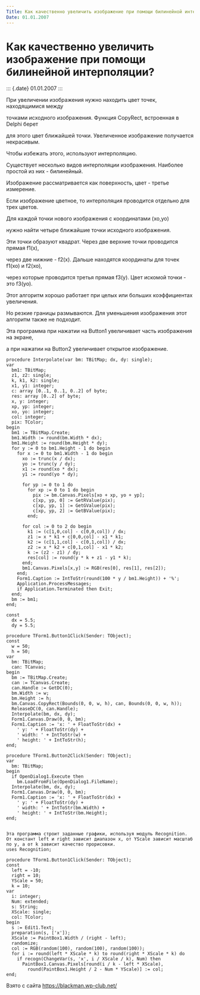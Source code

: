 ```yaml
---
Title: Как качественно увеличить изображение при помощи билинейной интерполяции?
Date: 01.01.2007
---
```



Как качественно увеличить изображение при помощи билинейной интерполяции?
=========================================================================

::: {.date}
01.01.2007
:::

При увеличении изображения нужно находить цвет точек, находящимися между

точками исходного изображения. Функция CopyRect, встроенная в Delphi
берет

для этого цвет ближайшей точки. Увеличенное изображение получается
некрасивым.

Чтобы избежать этого, используют интерполяцию.

Существует несколько видов интерполяции изображения. Наиболее простой из
них - билинейный.

Изображение рассматривается как поверхность, цвет - третье измерение.

Если изображение цветное, то интерполяция проводится отдельно для трех
цветов.

Для каждой точки нового изображения с координатами (xo,yo)

нужно найти четыре ближайшие точки исходного изображения.

Эти точки образуют квадрат. Через две верхние точки проводится прямая
f1(x),

через две нижние - f2(x). Дальше находятся координаты для точек f1(xo) и
f2(xo),

через которые проводится третья прямая f3(y). Цвет искомой точки - это
f3(yo).

Этот алгоритм хорошо работает при целых или больших коэффициентах
увеличения.

Но резкие границы размываются. Для уменьшения изображения этот алгоритм
также не подходит.

Эта программа при нажатии на Button1 увеличивает часть изображения на
экране,

а при нажатии на Button2 увеличивает открытое изображение.

    procedure Interpolate(var bm: TBitMap; dx, dy: single);
    var
      bm1: TBitMap;
      z1, z2: single;
      k, k1, k2: single;
      x1, y1: integer;
      c: array [0..1, 0..1, 0..2] of byte;
      res: array [0..2] of byte;
      x, y: integer;
      xp, yp: integer;
      xo, yo: integer;
      col: integer;
      pix: TColor;
    begin
      bm1 := TBitMap.Create;
      bm1.Width := round(bm.Width * dx);
      bm1.Height := round(bm.Height * dy);
      for y := 0 to bm1.Height - 1 do begin
        for x := 0 to bm1.Width - 1 do begin
          xo := trunc(x / dx);
          yo := trunc(y / dy);
          x1 := round(xo * dx);
          y1 := round(yo * dy);
     
          for yp := 0 to 1 do
            for xp := 0 to 1 do begin
              pix := bm.Canvas.Pixels[xo + xp, yo + yp];
              c[xp, yp, 0] := GetRValue(pix);
              c[xp, yp, 1] := GetGValue(pix);
              c[xp, yp, 2] := GetBValue(pix);
            end;
     
          for col := 0 to 2 do begin
            k1 := (c[1,0,col] - c[0,0,col]) / dx;
            z1 := x * k1 + c[0,0,col] - x1 * k1;
            k2 := (c[1,1,col] - c[0,1,col]) / dx;
            z2 := x * k2 + c[0,1,col] - x1 * k2;
            k := (z2 - z1) / dy;
            res[col] := round(y * k + z1 - y1 * k);
          end;
          bm1.Canvas.Pixels[x,y] := RGB(res[0], res[1], res[2]);
        end;
        Form1.Caption := IntToStr(round(100 * y / bm1.Height)) + '%';
        Application.ProcessMessages;
        if Application.Terminated then Exit;
      end;
      bm := bm1;
    end;
     
    const
      dx = 5.5;
      dy = 5.5;
     
    procedure TForm1.Button1Click(Sender: TObject);
    const
      w = 50;
      h = 50;
    var
      bm: TBitMap;
      can: TCanvas;
    begin
      bm := TBitMap.Create;
      can := TCanvas.Create;
      can.Handle := GetDC(0);
      bm.Width := w;
      bm.Height := h;
      bm.Canvas.CopyRect(Bounds(0, 0, w, h), can, Bounds(0, 0, w, h));
      ReleaseDC(0, can.Handle);
      Interpolate(bm, dx, dy);
      Form1.Canvas.Draw(0, 0, bm);
      Form1.Caption := 'x: ' + FloatToStr(dx) +
        ' y: ' + FloatToStr(dy) +
        ' width: ' + IntToStr(w) +
        ' height: ' + IntToStr(h);
    end;
     
    procedure TForm1.Button2Click(Sender: TObject);
    var
      bm: TBitMap;
    begin
      if OpenDialog1.Execute then
        bm.LoadFromFile(OpenDialog1.FileName);
      Interpolate(bm, dx, dy);
      Form1.Canvas.Draw(0, 0, bm);
      Form1.Caption := 'x: ' + FloatToStr(dx) +
        ' y: ' + FloatToStr(dy) +
        ' width: ' + IntToStr(bm.Width) +
        ' height: ' + IntToStr(bm.Height);
    end;
     
     
    Эта программа строит заданные графики, используя модуль Recognition. 
    От констант left и right зависит диапазон x, от YScale зависит масштаб по y, а от k зависит качество прорисовки. 
    uses Recognition;
     
    procedure TForm1.Button1Click(Sender: TObject);
    const
      left = -10;
      right = 10;
      YScale = 50;
      k = 10;
    var
      i: integer;
      Num: extended;
      s: String;
      XScale: single;
      col: TColor;
    begin
      s := Edit1.Text;
      preparation(s, ['x']);
      XScale := PaintBox1.Width / (right - left);
      randomize;
      col := RGB(random(100), random(100), random(100));
      for i := round(left * XScale * k) to round(right * XScale * k) do
        if recogn(ChangeVar(s, 'x', i / XScale / k), Num) then
          PaintBox1.Canvas.Pixels[round(i / k - left * XScale),
            round(PaintBox1.Height / 2 - Num * YScale)] := col;
    end;

Взято с сайта <https://blackman.wp-club.net/>
